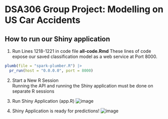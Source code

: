 # DSA306 Group Project: Modelling on US Car Accidents

## How to run our Shiny application
1. Run Lines 1218-1221 in code file <b>all-code.Rmd</b>
These lines of code expose our saved classification model as a web service at Port 8000.
```R
plumb(file = "spark-plumber.R") |>
  pr_run(host = "0.0.0.0", port = 8000)
```

2. Start a New R Session <br>
Running the API and running the Shiny application must be done on separate R sessions

3. Run Shiny Application (app.R)
![image](https://github.com/jiayii01/dsa306-project-group-7/assets/79521323/c7f351cf-4ef1-42cf-ac6a-aa1d1281697a)

4. Shiny Application is ready for predictions!
![image](https://github.com/jiayii01/dsa306-project-group-7/assets/79521323/134d7cd3-f354-4302-a377-57a19a469a96)

